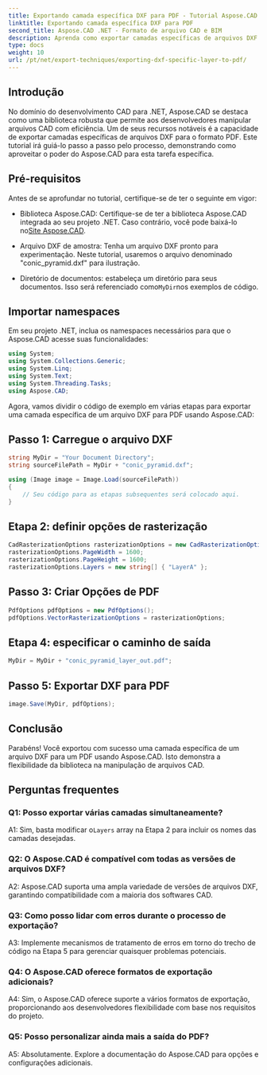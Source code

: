 ```yaml
---
title: Exportando camada específica DXF para PDF - Tutorial Aspose.CAD
linktitle: Exportando camada específica DXF para PDF
second_title: Aspose.CAD .NET - Formato de arquivo CAD e BIM
description: Aprenda como exportar camadas específicas de arquivos DXF para PDF usando Aspose.CAD for .NET. Siga este guia passo a passo para uma integração perfeita.
type: docs
weight: 10
url: /pt/net/export-techniques/exporting-dxf-specific-layer-to-pdf/
---
```

## Introdução

No domínio do desenvolvimento CAD para .NET, Aspose.CAD se destaca como uma biblioteca robusta que permite aos desenvolvedores manipular arquivos CAD com eficiência. Um de seus recursos notáveis é a capacidade de exportar camadas específicas de arquivos DXF para o formato PDF. Este tutorial irá guiá-lo passo a passo pelo processo, demonstrando como aproveitar o poder do Aspose.CAD para esta tarefa específica.

## Pré-requisitos

Antes de se aprofundar no tutorial, certifique-se de ter o seguinte em vigor:

-  Biblioteca Aspose.CAD: Certifique-se de ter a biblioteca Aspose.CAD integrada ao seu projeto .NET. Caso contrário, você pode baixá-lo no[Site Aspose.CAD](https://releases.aspose.com/cad/net/).

- Arquivo DXF de amostra: Tenha um arquivo DXF pronto para experimentação. Neste tutorial, usaremos o arquivo denominado "conic_pyramid.dxf" para ilustração.

-  Diretório de documentos: estabeleça um diretório para seus documentos. Isso será referenciado como`MyDir`nos exemplos de código.

## Importar namespaces

Em seu projeto .NET, inclua os namespaces necessários para que o Aspose.CAD acesse suas funcionalidades:

```csharp
using System;
using System.Collections.Generic;
using System.Linq;
using System.Text;
using System.Threading.Tasks;
using Aspose.CAD;
```

Agora, vamos dividir o código de exemplo em várias etapas para exportar uma camada específica de um arquivo DXF para PDF usando Aspose.CAD:

## Passo 1: Carregue o arquivo DXF

```csharp
string MyDir = "Your Document Directory";
string sourceFilePath = MyDir + "conic_pyramid.dxf";

using (Image image = Image.Load(sourceFilePath))
{
    // Seu código para as etapas subsequentes será colocado aqui.
}
```

## Etapa 2: definir opções de rasterização

```csharp
CadRasterizationOptions rasterizationOptions = new CadRasterizationOptions();
rasterizationOptions.PageWidth = 1600;
rasterizationOptions.PageHeight = 1600;
rasterizationOptions.Layers = new string[] { "LayerA" };
```

## Passo 3: Criar Opções de PDF

```csharp
PdfOptions pdfOptions = new PdfOptions();
pdfOptions.VectorRasterizationOptions = rasterizationOptions;
```

## Etapa 4: especificar o caminho de saída

```csharp
MyDir = MyDir + "conic_pyramid_layer_out.pdf";
```

## Passo 5: Exportar DXF para PDF

```csharp
image.Save(MyDir, pdfOptions);
```

## Conclusão

Parabéns! Você exportou com sucesso uma camada específica de um arquivo DXF para um PDF usando Aspose.CAD. Isto demonstra a flexibilidade da biblioteca na manipulação de arquivos CAD.

## Perguntas frequentes

### Q1: Posso exportar várias camadas simultaneamente?

 A1: Sim, basta modificar o`Layers` array na Etapa 2 para incluir os nomes das camadas desejadas.

### Q2: O Aspose.CAD é compatível com todas as versões de arquivos DXF?

A2: Aspose.CAD suporta uma ampla variedade de versões de arquivos DXF, garantindo compatibilidade com a maioria dos softwares CAD.

### Q3: Como posso lidar com erros durante o processo de exportação?

A3: Implemente mecanismos de tratamento de erros em torno do trecho de código na Etapa 5 para gerenciar quaisquer problemas potenciais.

### Q4: O Aspose.CAD oferece formatos de exportação adicionais?

A4: Sim, o Aspose.CAD oferece suporte a vários formatos de exportação, proporcionando aos desenvolvedores flexibilidade com base nos requisitos do projeto.

### Q5: Posso personalizar ainda mais a saída do PDF?

A5: Absolutamente. Explore a documentação do Aspose.CAD para opções e configurações adicionais.
